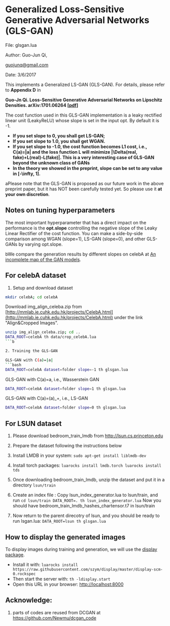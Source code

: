 # Generalized Loss-Sensitive Generative Adversarial Networks (GLS-GAN)


File: glsgan.lua

Author: Guo-Jun Qi, 

guojunq@gmail.com


Date: 3/6/2017

This implements a Generalized LS-GAN (GLS-GAN). 
For details, please refer to **Appendix D** in 

**Guo-Jn Qi. Loss-Sensitive Generative Adversarial Networks on Lipschitz Densities. arXiv:1701.06264 [[pdf](https://arxiv.org/abs/1701.06264)]**


The cost function used in this GLS-GAN implementation is a leaky rectified linear unit (LeakyReLU) whose slope is set in the input opt. By default it is -1.

- **If you set slope to 0, you shall get LS-GAN;**
- **If you set slope to 1.0, you shall get WGAN.**
- **If you set slope to -1.0, the cost function becomes L1 cost, i.e., C(a)=|a| and the loss function L will minimize |\Delta(real, fake)+L(real)-L(fake)|.  This is a very interesting case of GLS-GAN beyond the unknown class of GANs**
- **In the theory we showed in the preprint, slope can be set to any value in [-\infty, 1].** 

aPlease note that the GLS-GAN is proposed as our future work in the above preprint paper, but it has NOT been carefully tested yet. So please use it **at your own discretion**.

## Notes on tuning hyperparameters
The most important hyperparameter that has a direct impact on the performance is the **opt.slope** controlling the negative slope of the Leaky Linear Rectifier of the cost function. You can make a side-by-side comparison among WGAN (slope=1), LS-GAN (slope=0), and other GLS-GANs by varying opt.slope.

bWe compare the generation results by different slopes on celebA at [An incomplete map of the GAN models](http://www.cs.ucf.edu/~gqi/GANs.htm).




## For celebA dataset
1. Setup and download dataset 

```bash
mkdir celebA; cd celebA
```

Download img_align_celeba.zip from [http://mmlab.ie.cuhk.edu.hk/projects/CelebA.html](http://mmlab.ie.cuhk.edu.hk/projects/CelebA.html) under the link "Align&Cropped Images".

```bash
unzip img_align_celeba.zip; cd ..
DATA_ROOT=celebA th data/crop_celebA.lua
```b

2. Training the GLS-GAN

GLS-GAN with C(a)=|a|
```bash
DATA_ROOT=celebA dataset=folder slope=-1 th glsgan.lua
```
GLS-GAN with C(a)=a, i.e., Wasserstein GAN
```bash
DATA_ROOT=celebA dataset=folder slope=1 th glsgan.lua
```
GLS-GAN with C(a)=(a)_+, i.e., LS-GAN
```bash
DATA_ROOT=celebA dataset=folder slope=0 th glsgan.lua
```

## For LSUN dataset

1. Please download bedroom_train_lmdb from http://lsun.cs.princeton.edu

2. Prepare the dataset following the instructions below 

  1. Install LMDB in your system: 
   	`sudo apt-get install liblmdb-dev`
	
  2. Install torch packages:
   	```
	luarocks install lmdb.torch
	luarocks install tds
	```
	
  3. Once downloading bedroom_train_lmdb, unzip the dataset and put it in a directory `lsun/train`
   
  4. Create an index file :
	Copy lsun_index_generator.lua to lsun/train, and run
	```
	cd lsun/train
	DATA_ROOT=. th lsun_index_generator.lua
	```
	Now you should have bedroom_train_lmdb_hashes_chartensor.t7 in lsun/train
	
   5. Now return to the parent direcotry of lsun, and you should be ready to run lsgan.lua:
   	```
	DATA_ROOT=lsun th glsgan.lua
	```
	
## How to display the generated images
  
To display images during training and generation, we will use the [display package](https://github.com/szym/display).

- Install it with: `luarocks install https://raw.githubusercontent.com/szym/display/master/display-scm-0.rockspec`
- Then start the server with: `th -ldisplay.start`
- Open this URL in your browser: [http://localhost:8000](http://localhost:8000)

## Acknowledge: 

1. parts of codes are reused from DCGAN at https://github.com/Newmu/dcgan_code


